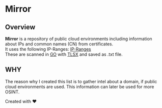 # Mirror

## Overview

**Mirror** is a repository of public cloud environments including information about IPs and common names (CN) from certificates.\
It uses the following IP-Ranges: [IP-Ranges](https://github.com/lord-alfred/ipranges)\
These are scanned in [GO](https://go.dev/doc/install) with [TLSX](https://github.com/projectdiscovery/tlsx) and saved as .txt file.

## WHY
The reason why I created this list is to gather intel about a domain, if public cloud environments are used. This information can later be used for more OSINT.

Created with :heart: